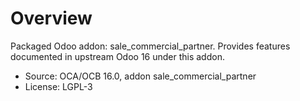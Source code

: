 # Overview

Packaged Odoo addon: sale_commercial_partner. Provides features documented in upstream Odoo 16 under this addon.

- Source: OCA/OCB 16.0, addon sale_commercial_partner
- License: LGPL-3
